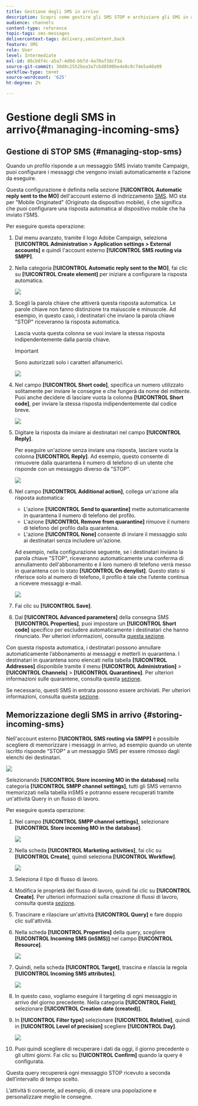 ```yaml
---
title: Gestione degli SMS in arrivo
description: Scopri come gestire gli SMS STOP e archiviare gli SMS in arrivo in Adobe Campaign.
audience: channels
content-type: reference
topic-tags: sms-messages
delivercontext-tags: delivery,smsContent,back
feature: SMS
role: User
level: Intermediate
exl-id: 86cb6f4c-a5a7-4d9d-bbfd-4a70af38cf3a
source-git-commit: 30d0c2552bea3a7cbd8500be4e8c0c74e5a40a99
workflow-type: tm+mt
source-wordcount: '625'
ht-degree: 2%

---
```


# Gestione degli SMS in arrivo{#managing-incoming-sms}

## Gestione di STOP SMS {#managing-stop-sms}

Quando un profilo risponde a un messaggio SMS inviato tramite Campaign, puoi configurare i messaggi che vengono inviati automaticamente e l’azione da eseguire.

Questa configurazione è definita nella sezione **[!UICONTROL Automatic reply sent to the MO]** dell&#39;account esterno di indirizzamento [SMS](../../administration/using/configuring-sms-channel.md#defining-an-sms-routing). MO sta per &quot;Mobile Originated&quot; (Originato da dispositivo mobile), il che significa che puoi configurare una risposta automatica al dispositivo mobile che ha inviato l’SMS.

Per eseguire questa operazione:

1. Dal menu avanzato, tramite il logo Adobe Campaign, seleziona **[!UICONTROL Administration > Application settings > External accounts]** e quindi l&#39;account esterno **[!UICONTROL SMS routing via SMPP]**.
1. Nella categoria **[!UICONTROL Automatic reply sent to the MO]**, fai clic su **[!UICONTROL Create element]** per iniziare a configurare la risposta automatica.

   ![](assets/sms_mo_1.png)

1. Scegli la parola chiave che attiverà questa risposta automatica. Le parole chiave non fanno distinzione tra maiuscole e minuscole. Ad esempio, in questo caso, i destinatari che inviano la parola chiave &quot;STOP&quot; riceveranno la risposta automatica.

   Lascia vuota questa colonna se vuoi inviare la stessa risposta indipendentemente dalla parola chiave.

   >[!IMPORTANT]
   >
   >Sono autorizzati solo i caratteri alfanumerici.

   ![](assets/sms_mo_2.png)

1. Nel campo **[!UICONTROL Short code]**, specifica un numero utilizzato solitamente per inviare le consegne e che fungerà da nome del mittente. Puoi anche decidere di lasciare vuota la colonna **[!UICONTROL Short code]**, per inviare la stessa risposta indipendentemente dal codice breve.

   ![](assets/sms_mo_4.png)

1. Digitare la risposta da inviare ai destinatari nel campo **[!UICONTROL Reply]**.

   Per eseguire un&#39;azione senza inviare una risposta, lasciare vuota la colonna **[!UICONTROL Reply]**. Ad esempio, questo consente di rimuovere dalla quarantena il numero di telefono di un utente che risponde con un messaggio diverso da &quot;STOP&quot;.

   ![](assets/sms_mo_3.png)

1. Nel campo **[!UICONTROL Additional action]**, collega un&#39;azione alla risposta automatica:

   * L&#39;azione **[!UICONTROL Send to quarantine]** mette automaticamente in quarantena il numero di telefono del profilo.
   * L&#39;azione **[!UICONTROL Remove from quarantine]** rimuove il numero di telefono del profilo dalla quarantena.
   * L&#39;azione **[!UICONTROL None]** consente di inviare il messaggio solo ai destinatari senza includere un&#39;azione.

   Ad esempio, nella configurazione seguente, se i destinatari inviano la parola chiave &quot;STOP&quot;, riceveranno automaticamente una conferma di annullamento dell&#39;abbonamento e il loro numero di telefono verrà messo in quarantena con lo stato **[!UICONTROL On denylist]**. Questo stato si riferisce solo al numero di telefono, il profilo è tale che l’utente continua a ricevere messaggi e-mail.

   ![](assets/sms_mo.png)

1. Fai clic su **[!UICONTROL Save]**.

1. Dal **[!UICONTROL Advanced parameters]** della consegna SMS **[!UICONTROL Properties]**, puoi impostare un **[!UICONTROL Short code]** specifico per escludere automaticamente i destinatari che hanno rinunciato. Per ulteriori informazioni, consulta [questa sezione](../../administration/using/configuring-sms-channel.md#configuring-sms-properties).

Con questa risposta automatica, i destinatari possono annullare automaticamente l’abbonamento ai messaggi e metterli in quarantena. I destinatari in quarantena sono elencati nella tabella **[!UICONTROL Addresses]** disponibile tramite il menu **[!UICONTROL Administration]** > **[!UICONTROL Channels]** > **[!UICONTROL Quarantines]**. Per ulteriori informazioni sulle quarantene, consulta questa [sezione](../../sending/using/understanding-quarantine-management.md).

Se necessario, questi SMS in entrata possono essere archiviati. Per ulteriori informazioni, consulta questa [sezione](#storing-incoming-sms).

## Memorizzazione degli SMS in arrivo {#storing-incoming-sms}

Nell&#39;account esterno **[!UICONTROL SMS routing via SMPP]** è possibile scegliere di memorizzare i messaggi in arrivo, ad esempio quando un utente iscritto risponde &quot;STOP&quot; a un messaggio SMS per essere rimosso dagli elenchi dei destinatari.

![](assets/sms_config_mo_1.png)

Selezionando **[!UICONTROL Store incoming MO in the database]** nella categoria **[!UICONTROL SMPP channel settings]**, tutti gli SMS verranno memorizzati nella tabella inSMS e potranno essere recuperati tramite un&#39;attività Query in un flusso di lavoro.

Per eseguire questa operazione:

1. Nel campo **[!UICONTROL SMPP channel settings]**, selezionare **[!UICONTROL Store incoming MO in the database]**.

   ![](assets/sms_config_mo_2.png)

1. Nella scheda **[!UICONTROL Marketing activities]**, fai clic su **[!UICONTROL Create]**, quindi seleziona **[!UICONTROL Workflow]**.

   ![](assets/sms_config_mo_3.png)

1. Seleziona il tipo di flusso di lavoro.
1. Modifica le proprietà del flusso di lavoro, quindi fai clic su **[!UICONTROL Create]**. Per ulteriori informazioni sulla creazione di flussi di lavoro, consulta questa [sezione](../../automating/using/building-a-workflow.md).
1. Trascinare e rilasciare un&#39;attività **[!UICONTROL Query]** e fare doppio clic sull&#39;attività.
1. Nella scheda **[!UICONTROL Properties]** della query, scegliere **[!UICONTROL Incoming SMS (inSMS)]** nel campo **[!UICONTROL Resource]**.

   ![](assets/sms_config_mo_4.png)

1. Quindi, nella scheda **[!UICONTROL Target]**, trascina e rilascia la regola **[!UICONTROL Incoming SMS attributes]**.

   ![](assets/sms_config_mo_5.png)

1. In questo caso, vogliamo eseguire il targeting di ogni messaggio in arrivo del giorno precedente. Nella categoria **[!UICONTROL Field]**, selezionare **[!UICONTROL Creation date (created)]**.
1. In **[!UICONTROL Filter type]** selezionare **[!UICONTROL Relative]**, quindi in **[!UICONTROL Level of precision]** scegliere **[!UICONTROL Day]**.

   ![](assets/sms_config_mo_6.png)

1. Puoi quindi scegliere di recuperare i dati da oggi, il giorno precedente o gli ultimi giorni. Fai clic su **[!UICONTROL Confirm]** quando la query è configurata.

Questa query recupererà ogni messaggio STOP ricevuto a seconda dell’intervallo di tempo scelto.

L’attività ti consente, ad esempio, di creare una popolazione e personalizzare meglio le consegne.
